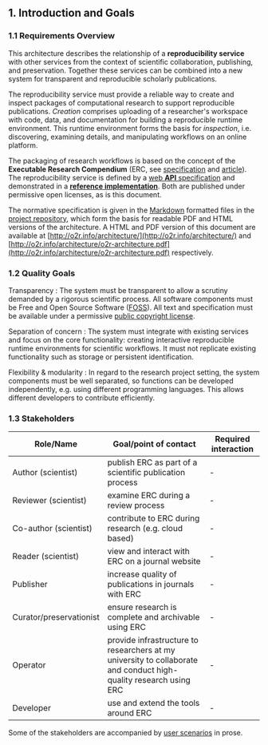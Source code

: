 ## 1. Introduction and Goals

### 1.1 Requirements Overview

This architecture describes the relationship of a **reproducibility service** with other services from the context of scientific collaboration, publishing, and preservation.
Together these services can be combined into a new system for transparent and reproducible scholarly publications.

The reproducibility service must provide a reliable way to create and inspect packages of computational research to support reproducible publications.
_Creation_ comprises uploading of a researcher's workspace with code, data, and documentation for building a reproducible runtime environment.
This runtime environment forms the basis for _inspection_, i.e. discovering, examining details, and manipulating workflows on an online platform.

The packaging of research workflows is based on the concept of the **Executable Research Compendium** (ERC, see [specification](http://o2r.info/erc-spec) and [article](https://doi.org/10.1045/january2017-nuest)).
The reproducibility service is defined by a [web **API** specification](http://o2r.info/o2r-web-api/) and demonstrated in a [**reference implementation**](https://github.com/o2r-project/reference-implementation).
Both are published under permissive open licenses, as is this document.

The normative specification is given in the [Markdown](https://en.wikipedia.org/wiki/Markdown) formatted files in the [project repository](https://github.com/o2r-project/architecture/), which form the basis for readable PDF and HTML versions of the architecture.
A HTML and PDF version of this document are available at [http://o2r.info/architecture/](http://o2r.info/architecture/) and [http://o2r.info/architecture/o2r-architecture.pdf](http://o2r.info/architecture/o2r-architecture.pdf) respectively.

### 1.2 Quality Goals

Transparency
: The system must be transparent to allow a scrutiny demanded by a rigorous scientific process.
All software components must be Free and Open Source Software ([FOSS](https://en.wikipedia.org/wiki/Free_and_open-source_software)).
All text and specification must be available under a permissive [public copyright license](https://en.wikipedia.org/wiki/Public_copyright_license).

Separation of concern
: The system must integrate with existing services and focus on the core functionality: creating interactive reproducible runtime environments for scientific workflows.
It must not replicate existing functionality such as storage or persistent identification.

Flexibility & modularity
: In regard to the research project setting, the system components must be well separated, so functions can be developed independently, e.g. using different programming languages.
This allows different developers to contribute efficiently.

### 1.3 Stakeholders

Role/Name | Goal/point of contact | Required interaction
--------- | ------- | ------------
Author (scientist) | publish ERC as part of a scientific publication process | -
Reviewer (scientist) | examine ERC during a review process | -
Co-author (scientist) | contribute to ERC during research (e.g. cloud based) | -
Reader (scientist) | view and interact with ERC on a journal website | -
Publisher | increase quality of publications in journals with ERC | -
Curator/preservationist | ensure research is complete and archivable using ERC | -
Operator | provide infrastructure to researchers at my university to collaborate and conduct high-quality research using ERC | -
Developer | use and extend the tools around ERC | -

Some of the stakeholders are accompanied by [user scenarios](user-scenarios.md) in prose.
